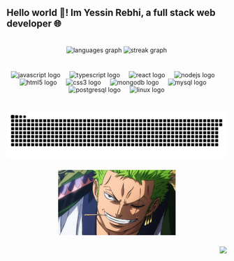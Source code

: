<h2 align="left">Hello world 👋! Im Yessin Rebhi, a full stack web developer 🌐</h2>

###

<br clear="both">

<div align="center">
  <img src="https://github-readme-stats.vercel.app/api/top-langs?username=yessine-rebhi&locale=en&hide_title=false&layout=compact&card_width=320&langs_count=5&theme=dracula&hide_border=true&order=2" height="150" alt="languages graph"  />
  <img src="https://streak-stats.demolab.com?user=yessine-rebhi&locale=en&mode=daily&theme=dracula&hide_border=true&border_radius=5&order=3" height="150" alt="streak graph"  />
</div>

###

<br clear="both">

<div align="center">
  <img src="https://img.shields.io/badge/JavaScript-F7DF1E?logo=javascript&logoColor=black&style=for-the-badge" height="30" alt="javascript logo"  />
  <img width="13" />
  <img src="https://img.shields.io/badge/TypeScript-3178C6?logo=typescript&logoColor=white&style=for-the-badge" height="30" alt="typescript logo"  />
  <img width="13" />
  <img src="https://img.shields.io/badge/React-61DAFB?logo=react&logoColor=black&style=for-the-badge" height="30" alt="react logo"  />
  <img width="13" />
  <img src="https://img.shields.io/badge/Node.js-339933?logo=nodedotjs&logoColor=white&style=for-the-badge" height="30" alt="nodejs logo"  />
  <img width="13" />
  <img src="https://img.shields.io/badge/HTML5-E34F26?logo=html5&logoColor=white&style=for-the-badge" height="30" alt="html5 logo"  />
  <img width="13" />
  <img src="https://img.shields.io/badge/CSS3-1572B6?logo=css3&logoColor=white&style=for-the-badge" height="30" alt="css3 logo"  />
  <img width="13" />
  <img src="https://img.shields.io/badge/MongoDB-47A248?logo=mongodb&logoColor=white&style=for-the-badge" height="30" alt="mongodb logo"  />
  <img width="13" />
  <img src="https://img.shields.io/badge/MySQL-4479A1?logo=mysql&logoColor=white&style=for-the-badge" height="30" alt="mysql logo"  />
  <img width="13" />
  <img src="https://img.shields.io/badge/PostgreSQL-4169E1?logo=postgresql&logoColor=white&style=for-the-badge" height="30" alt="postgresql logo"  />
  <img width="13" />
  <img src="https://img.shields.io/badge/Linux-FCC624?logo=linux&logoColor=black&style=for-the-badge" height="30" alt="linux logo"  />
</div>

###

<br clear="both">

<picture>
  <source media="(prefers-color-scheme: dark)" srcset="https://raw.githubusercontent.com/yessine-rebhi/yessine-rebhi/output/github-snake-dark.svg" />
  <source media="(prefers-color-scheme: light)" srcset="https://raw.githubusercontent.com/yessine-rebhi/yessine-rebhi/output/github-snake.svg" />
  <img alt="github-snake" src="https://raw.githubusercontent.com/yessine-rebhi/yessine-rebhi/output/github-snake.svg" />
</picture>

###

<div align="center">
  <img height="150" src="zoro-github.png" alt="GitHub zoro" />
</div>

###

<img align="right" src="https://visitor-badge.laobi.icu/badge?page_id=yessine-rebhi.yessine-rebhi&"  />

###
